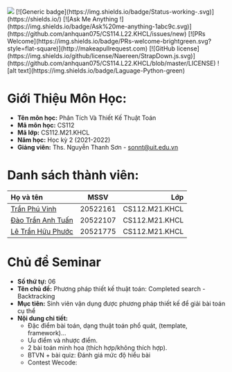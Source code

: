 <a align="center">
 <img src="https://i.imgur.com/WmMnSRt.png">
</a>
[![Generic badge](https://img.shields.io/badge/Status-working-<COLOR>.svg)](https://shields.io/)
[![Ask Me Anything !](https://img.shields.io/badge/Ask%20me-anything-1abc9c.svg)](https://github.com/anhquan075/CS114.L22.KHCL/issues/new)
[![PRs Welcome](https://img.shields.io/badge/PRs-welcome-brightgreen.svg?style=flat-square)](http://makeapullrequest.com)
[![GitHub license](https://img.shields.io/github/license/Naereen/StrapDown.js.svg)](https://github.com/anhquan075/CS114.L22.KHCL/blob/master/LICENSE)
![alt text](https://img.shields.io/badge/Laguage-Python-green)

# Giới Thiệu Môn Học:
* __Tên môn học:__ Phân Tích Và Thiết Kế Thuật Toán
* __Mã môn học:__ CS112
* __Mã lớp:__ CS112.M21.KHCL
* __Năm học:__ Học kỳ 2 (2021-2022)
* __Giảng viên:__ Ths. Nguyễn Thanh Sơn - <sonnt@uit.edu.vn>

# Danh sách thành viên:
| Họ và tên      | MSSV | Lớp     |
| :---        |    :----:   |          ---: |
| [Trần Phú Vinh](https://github.com/Zrmikstri "Vinh's github")      | 20522161       | CS112.M21.KHCL  |
| [Đào Trần Anh Tuấn](https://github.com/daotrananhtuan09102002 "Tuấn's github")   | 20522107        | CS112.M21.KHCL      |
| [Lê Trần Hữu Phước](https://github.com/greentealatte2105 "Phước's github") | 20521775 | CS112.M21.KHCL|

# Chủ đề Seminar
* __Số thứ tự:__ 06
* __Tên chủ đề:__ Phương pháp thiết kế thuật toán: Completed search - Backtracking
* __Mục tiên:__ Sinh viên vận dụng được phương pháp thiết kế để giải bài toán cụ thể
* __Nội dung chi tiết:__ 
  * Đặc điểm bài toán, dạng thuật toán phổ quát, (template, framework)...
  * Ưu điểm và nhược điểm.
  * 2 bài toán minh họa (thích hợp/không thích hợp).
  * BTVN + bài quiz: Đánh giá mức độ hiểu bài
  * Contest Wecode:







